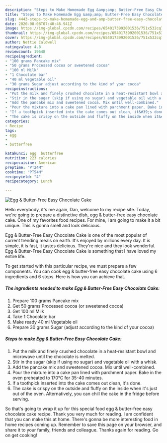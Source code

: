 ```yaml
---
description: "Steps to Make Homemade Egg &amp;amp; Butter-Free Easy Chocolate Cake"
title: "Steps to Make Homemade Egg &amp;amp; Butter-Free Easy Chocolate Cake"
slug: 4443-steps-to-make-homemade-egg-and-amp-butter-free-easy-chocolate-cake
date: 2020-08-08T07:40:46.941Z
image: https://img-global.cpcdn.com/recipes/6540173992001536/751x532cq70/egg-butter-free-easy-chocolate-cake-recipe-main-photo.jpg
thumbnail: https://img-global.cpcdn.com/recipes/6540173992001536/751x532cq70/egg-butter-free-easy-chocolate-cake-recipe-main-photo.jpg
cover: https://img-global.cpcdn.com/recipes/6540173992001536/751x532cq70/egg-butter-free-easy-chocolate-cake-recipe-main-photo.jpg
author: Nettie Caldwell
ratingvalue: 4.8
reviewcount: 19648
recipeingredient:
- "100 grams Pancake mix"
- "50 grams Processed cocoa or sweetened cocoa"
- "100 ml Milk"
- "1 Chocolate bar"
- "40 ml Vegetable oil"
- "30 grams Sugar adjust according to the kind of your cocoa"
recipeinstructions:
- "Put the milk and finely crushed chocolate in a heat-resistant bowl and  microwave until the chocolate is melted."
- "Stir in the sugar (skip if using no sugar) and vegetable oil with a whisk."
- "Add the pancake mix and sweetened cocoa. Mix until well-combined."
- "Pour the mixture into a cake pan lined with parchment paper. Bake in the oven preheated to 170℃ for 35-40 minutes."
- "If a toothpick inserted into the cake comes out clean, it&#39;s done."
- "The cake is crispy on the outside and fluffy on the inside when it&#39;s just out of the oven. Alternatively, you can chill the cake in the fridge before serving."
categories:
- Recipe
tags:
- egg
- 
- butterfree

katakunci: egg  butterfree 
nutrition: 223 calories
recipecuisine: American
preptime: "PT24M"
cooktime: "PT54M"
recipeyield: "4"
recipecategory: Lunch

---
```



![Egg &amp; Butter-Free Easy Chocolate Cake](https://img-global.cpcdn.com/recipes/6540173992001536/751x532cq70/egg-butter-free-easy-chocolate-cake-recipe-main-photo.jpg)

Hello everybody, it's me again, Dan, welcome to my recipe site. Today, we're going to prepare a distinctive dish, egg &amp; butter-free easy chocolate cake. One of my favorites food recipes. For mine, I am going to make it a bit unique. This is gonna smell and look delicious.



Egg &amp; Butter-Free Easy Chocolate Cake is one of the most popular of current trending meals on earth. It's enjoyed by millions every day. It is simple, it is fast, it tastes delicious. They're nice and they look wonderful. Egg &amp; Butter-Free Easy Chocolate Cake is something that I have loved my entire life.


To get started with this particular recipe, we must prepare a few components. You can cook egg &amp; butter-free easy chocolate cake using 6 ingredients and 6 steps. Here is how you can achieve that.

<!--inarticleads1-->

##### The ingredients needed to make Egg &amp; Butter-Free Easy Chocolate Cake:

1. Prepare 100 grams Pancake mix
1. Get 50 grams Processed cocoa (or sweetened cocoa)
1. Get 100 ml Milk
1. Take 1 Chocolate bar
1. Make ready 40 ml Vegetable oil
1. Prepare 30 grams Sugar (adjust according to the kind of your cocoa)




<!--inarticleads2-->

##### Steps to make Egg &amp; Butter-Free Easy Chocolate Cake:

1. Put the milk and finely crushed chocolate in a heat-resistant bowl and  microwave until the chocolate is melted.
1. Stir in the sugar (skip if using no sugar) and vegetable oil with a whisk.
1. Add the pancake mix and sweetened cocoa. Mix until well-combined.
1. Pour the mixture into a cake pan lined with parchment paper. Bake in the oven preheated to 170℃ for 35-40 minutes.
1. If a toothpick inserted into the cake comes out clean, it&#39;s done.
1. The cake is crispy on the outside and fluffy on the inside when it&#39;s just out of the oven. Alternatively, you can chill the cake in the fridge before serving.




So that's going to wrap it up for this special food egg &amp; butter-free easy chocolate cake recipe. Thank you very much for reading. I am confident that you can make this at home. There's gonna be more interesting food in home recipes coming up. Remember to save this page on your browser, and share it to your family, friends and colleague. Thanks again for reading. Go on get cooking!
